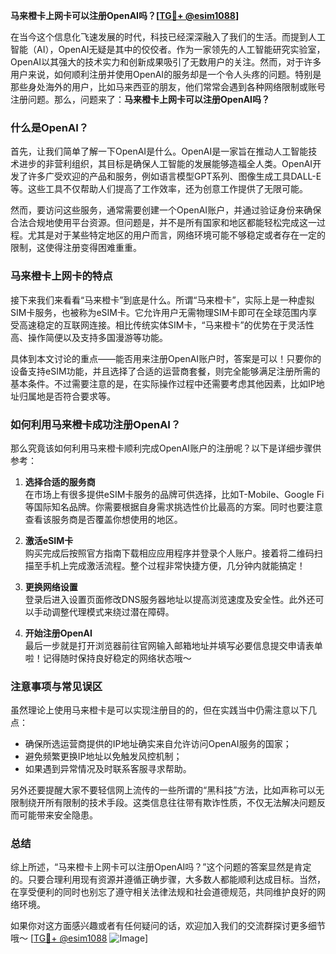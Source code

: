 **马来橙卡上网卡可以注册OpenAI吗？[[TG💪+ @esim1088](https://t.me/s/esim1088)]**

在当今这个信息化飞速发展的时代，科技已经深深融入了我们的生活。而提到人工智能（AI），OpenAI无疑是其中的佼佼者。作为一家领先的人工智能研究实验室，OpenAI以其强大的技术实力和创新成果吸引了无数用户的关注。然而，对于许多用户来说，如何顺利注册并使用OpenAI的服务却是一个令人头疼的问题。特别是那些身处海外的用户，比如马来西亚的朋友，他们常常会遇到各种网络限制或账号注册问题。那么，问题来了：**马来橙卡上网卡可以注册OpenAI吗？**

### 什么是OpenAI？

首先，让我们简单了解一下OpenAI是什么。OpenAI是一家旨在推动人工智能技术进步的非营利组织，其目标是确保人工智能的发展能够造福全人类。OpenAI开发了许多广受欢迎的产品和服务，例如语言模型GPT系列、图像生成工具DALL-E等。这些工具不仅帮助人们提高了工作效率，还为创意工作提供了无限可能。

然而，要访问这些服务，通常需要创建一个OpenAI账户，并通过验证身份来确保合法合规地使用平台资源。但问题是，并不是所有国家和地区都能轻松完成这一过程。尤其是对于某些特定地区的用户而言，网络环境可能不够稳定或者存在一定的限制，这使得注册变得困难重重。

### 马来橙卡上网卡的特点

接下来我们来看看“马来橙卡”到底是什么。所谓“马来橙卡”，实际上是一种虚拟SIM卡服务，也被称为eSIM卡。它允许用户无需物理SIM卡即可在全球范围内享受高速稳定的互联网连接。相比传统实体SIM卡，“马来橙卡”的优势在于灵活性高、操作简便以及支持多国漫游等功能。

具体到本文讨论的重点——能否用来注册OpenAI账户时，答案是可以！只要你的设备支持eSIM功能，并且选择了合适的运营商套餐，则完全能够满足注册所需的基本条件。不过需要注意的是，在实际操作过程中还需要考虑其他因素，比如IP地址归属地是否符合要求等。

### 如何利用马来橙卡成功注册OpenAI？

那么究竟该如何利用马来橙卡顺利完成OpenAI账户的注册呢？以下是详细步骤供参考：

1. **选择合适的服务商**  
   在市场上有很多提供eSIM卡服务的品牌可供选择，比如T-Mobile、Google Fi 等国际知名品牌。你需要根据自身需求挑选性价比最高的方案。同时也要注意查看该服务商是否覆盖你想使用的地区。

2. **激活eSIM卡**  
   购买完成后按照官方指南下载相应应用程序并登录个人账户。接着将二维码扫描至手机上完成激活流程。整个过程非常快捷方便，几分钟内就能搞定！

3. **更换网络设置**  
   登录后进入设置页面修改DNS服务器地址以提高浏览速度及安全性。此外还可以手动调整代理模式来绕过潜在障碍。

4. **开始注册OpenAI**  
   最后一步就是打开浏览器前往官网输入邮箱地址并填写必要信息提交申请表单啦！记得随时保持良好稳定的网络状态哦～

### 注意事项与常见误区

虽然理论上使用马来橙卡是可以实现注册目的的，但在实践当中仍需注意以下几点：
- 确保所选运营商提供的IP地址确实来自允许访问OpenAI服务的国家；
- 避免频繁更换IP地址以免触发风控机制；
- 如果遇到异常情况及时联系客服寻求帮助。

另外还要提醒大家不要轻信网上流传的一些所谓的“黑科技”方法，比如声称可以无限制绕开所有限制的技术手段。这类信息往往带有欺诈性质，不仅无法解决问题反而可能带来安全隐患。

### 总结

综上所述，“马来橙卡上网卡可以注册OpenAI吗？”这个问题的答案显然是肯定的。只要合理利用现有资源并遵循正确步骤，大多数人都能顺利达成目标。当然，在享受便利的同时也别忘了遵守相关法律法规和社会道德规范，共同维护良好的网络环境。

如果你对这方面感兴趣或者有任何疑问的话，欢迎加入我们的交流群探讨更多细节哦～ [[TG💪+ @esim1088](https://t.me/s/esim1088) ![Image](https://i.postimg.cc/4NQfJmqS/Snipaste-2025-05-13-00-14-12.png)]
